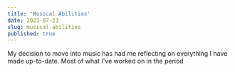 ```yaml
---
title: 'Musical Abilities'
date: 2023-07-23
slug: musical-abilities
published: true
---
```


My decision to move into music has had me reflecting on everything I have made up-to-date. Most of what I've worked on in the period
